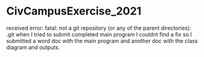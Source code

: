 # CivCampusExercise_2021
received error: fatal: not a git repository (or any of the parent directories): .git when I tried to submit completed main program 
I couldnt find a fix so I submitted a word doc with the main program and another doc with the class diagram and outputs.
